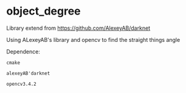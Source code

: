 # object_degree

Library extend from https://github.com/AlexeyAB/darknet

Using ALexeyAB's library and opencv to find the straight things angle

Dependence:

    cmake 

    alexeyAB'darknet

    opencv3.4.2
